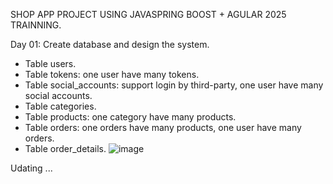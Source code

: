 SHOP APP PROJECT USING JAVASPRING BOOST + AGULAR 2025 TRAINNING.

Day 01: Create database and design the system.
+ Table users.
+ Table tokens: one user have many tokens.
+ Table social_accounts: support login by third-party, one user have many social accounts.
+ Table categories.
+ Table products: one category have many products.
+ Table orders: one orders have many products, one user have many orders.
+ Table order_details.
![image](https://github.com/user-attachments/assets/2fb7d92c-8187-4966-bd9d-65c90b3f624a)


Udating ...

